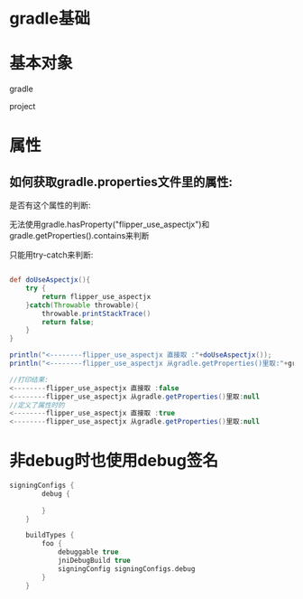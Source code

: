 # gradle基础

# 基本对象

gradle

project



# 属性

## 如何获取gradle.properties文件里的属性:

是否有这个属性的判断:

无法使用gradle.hasProperty("flipper_use_aspectjx")和gradle.getProperties().contains来判断

只能用try-catch来判断:

```groovy

def doUseAspectjx(){
    try {
        return flipper_use_aspectjx
    }catch(Throwable throwable){
        throwable.printStackTrace()
        return false;
    }
}
```

```groovy
println("<--------flipper_use_aspectjx 直接取 :"+doUseAspectjx());
println("<--------flipper_use_aspectjx 从gradle.getProperties()里取:"+gradle.getProperties().get("flipper_use_aspectjx"));

//打印结果:
<--------flipper_use_aspectjx 直接取 :false
<--------flipper_use_aspectjx 从gradle.getProperties()里取:null
//定义了属性时的
<--------flipper_use_aspectjx 直接取 :true
<--------flipper_use_aspectjx 从gradle.getProperties()里取:null
```





# 非debug时也使用debug签名

```groovy
signingConfigs {
        debug {
            
        }
    }

    buildTypes {
        foo {
            debuggable true
            jniDebugBuild true
            signingConfig signingConfigs.debug
        }
    }
```

